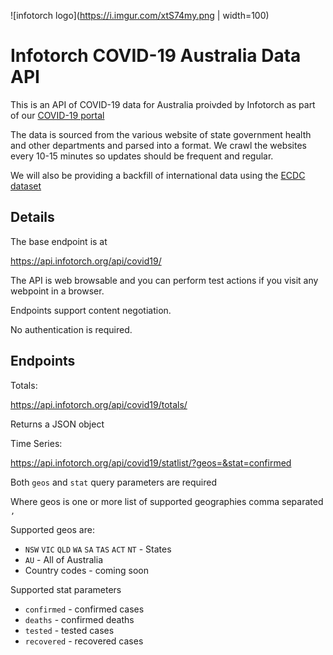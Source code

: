 ![infotorch logo](https://i.imgur.com/xtS74my.png | width=100)

# Infotorch COVID-19 Australia Data API

This is an API of COVID-19 data for Australia proivded by Infotorch as part of our [COVID-19 portal](https://infotorch.org)

The data is sourced from the various website of state government health and other departments and parsed into a format. We crawl the websites every 10-15 minutes so updates should be frequent and regular.

We will also be providing a backfill of international data using the [ECDC dataset](https://www.ecdc.europa.eu/en/publications-data/download-todays-data-geographic-distribution-covid-19-cases-worldwide)

## Details

The base endpoint is at

https://api.infotorch.org/api/covid19/

The API is web browsable and you can perform test actions if you visit any webpoint in a browser.

Endpoints support content negotiation.

No authentication is required.

## Endpoints

Totals:

https://api.infotorch.org/api/covid19/totals/

Returns a JSON object

Time Series:

https://api.infotorch.org/api/covid19/statlist/?geos=&stat=confirmed

Both `geos` and `stat` query parameters are required

Where geos is one or more list of supported geographies comma separated `,`

Supported geos are:

- `NSW` `VIC` `QLD` `WA` `SA` `TAS` `ACT` `NT` - States
- `AU` - All of Australia
- Country codes - coming soon

Supported stat parameters

- `confirmed` - confirmed cases
- `deaths` - confirmed deaths
- `tested` - tested cases
- `recovered` - recovered cases
